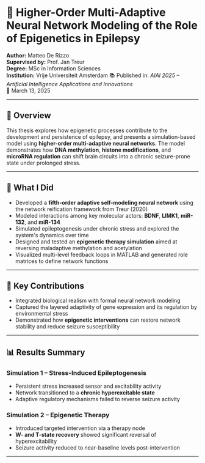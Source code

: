 # 🧠 Higher-Order Multi-Adaptive Neural Network Modeling of the Role of Epigenetics in Epilepsy

**Author:** Matteo De Rizzo  
**Supervised by:** Prof. Jan Treur  
**Degree:** MSc in Information Sciences  
**Institution:** Vrije Universiteit Amsterdam 
📚 Published in: *AIAI 2025 – Artificial Intelligence Applications and Innovations*  
📅 March 13, 2025

---

## 📘 Overview

This thesis explores how epigenetic processes contribute to the development and persistence of epilepsy, and presents a simulation-based model using **higher-order multi-adaptive neural networks**. The model demonstrates how **DNA methylation**, **histone modifications**, and **microRNA regulation** can shift brain circuits into a chronic seizure-prone state under prolonged stress.

---

## 🧪 What I Did

- Developed a **fifth-order adaptive self-modeling neural network** using the network reification framework from Treur (2020)
- Modeled interactions among key molecular actors: **BDNF**, **LIMK1**, **miR-132**, and **miR-134**
- Simulated epileptogenesis under chronic stress and explored the system's dynamics over time
- Designed and tested an **epigenetic therapy simulation** aimed at reversing maladaptive methylation and acetylation
- Visualized multi-level feedback loops in MATLAB and generated role matrices to define network functions

---

## 🧬 Key Contributions

- Integrated biological realism with formal neural network modeling
- Captured the layered adaptivity of gene expression and its regulation by environmental stress
- Demonstrated how **epigenetic interventions** can restore network stability and reduce seizure susceptibility

---

## 📊 Results Summary

### Simulation 1 – Stress-Induced Epileptogenesis
- Persistent stress increased sensor and excitability activity
- Network transitioned to a **chronic hyperexcitable state**
- Adaptive regulatory mechanisms failed to reverse seizure activity

### Simulation 2 – Epigenetic Therapy
- Introduced targeted intervention via a therapy node
- **W- and T-state recovery** showed significant reversal of hyperexcitability
- Seizure activity reduced to near-baseline levels post-intervention

---
